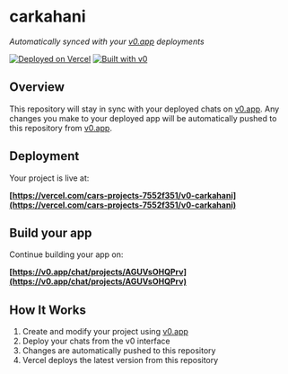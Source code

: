 # carkahani

*Automatically synced with your [v0.app](https://v0.app) deployments*

[![Deployed on Vercel](https://img.shields.io/badge/Deployed%20on-Vercel-black?style=for-the-badge&logo=vercel)](https://vercel.com/cars-projects-7552f351/v0-carkahani)
[![Built with v0](https://img.shields.io/badge/Built%20with-v0.app-black?style=for-the-badge)](https://v0.app/chat/projects/AGUVsOHQPrv)

## Overview

This repository will stay in sync with your deployed chats on [v0.app](https://v0.app).
Any changes you make to your deployed app will be automatically pushed to this repository from [v0.app](https://v0.app).

## Deployment

Your project is live at:

**[https://vercel.com/cars-projects-7552f351/v0-carkahani](https://vercel.com/cars-projects-7552f351/v0-carkahani)**

## Build your app

Continue building your app on:

**[https://v0.app/chat/projects/AGUVsOHQPrv](https://v0.app/chat/projects/AGUVsOHQPrv)**

## How It Works

1. Create and modify your project using [v0.app](https://v0.app)
2. Deploy your chats from the v0 interface
3. Changes are automatically pushed to this repository
4. Vercel deploys the latest version from this repository